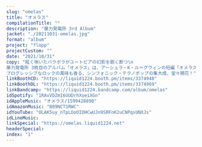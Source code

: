 ```yaml
---
slug: "omelas"
title: "オメラス"
compilationTitle: ""
description: "華力発電所 3rd Album"
jacket: "./20211031-omelas.jpg"
format: "album"
project: "flopp"
projectCustom: ""
date: "2021/10/31"
copy: "眩く咲いたパラボラがユートピアの幻影を鋭く断つ\n
華力発電所 3枚目のアルバム「オメラス」は、アーシュラ・K・ル＝グウィンの短編「オメラスから歩み去る人々」に着想を得たコンセプチュアルな1枚。\n
プログレッシブなロックの風味も香る、シンフォニック・テクノポップの集大成、堂々開花！"
linkBoothCD: "https://liquid1224.booth.pm/items/3374948"
linkBoothDL: "https://liquid1224.booth.pm/items/3374969"
linkBandcamp: "https://liquid1224.bandcamp.com/album/omelas"
idSpotify: "1RAvVDZmI6UUDrhXoeiXGn"
idAppleMusic: "オメラス/1599428890"
idAmazonMusic: "B09NCT1RWC"
idYouTube: "OLAK5uy_nTpLOoOIOHCwUJn9SRFnK2uCNPqsUNXJs"
idLineMusic: 
linkSpecial: "https://omelas.liquid1224.net"
headerSpecial: 
index: "1"
---
```


